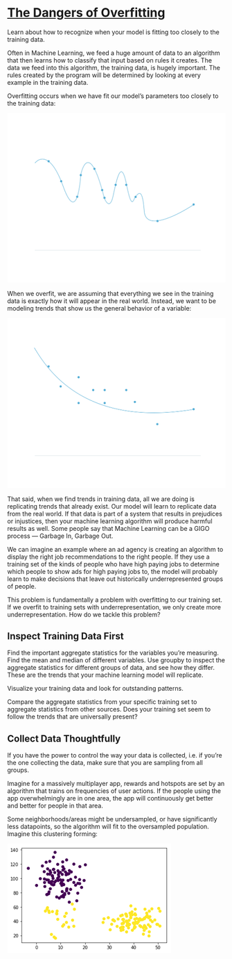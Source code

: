 # [The Dangers of Overfitting](https://www.codecademy.com/paths/machine-learning/tracks/introduction-to-supervised-learning-skill-path/modules/accuracy-recall-and-precision-skill-path/articles/the-dangers-of-overfitting)

Learn about how to recognize when your model is fitting too closely to the training data.

Often in Machine Learning, we feed a huge amount of data to an algorithm that then learns how to classify that input based on rules it creates. 
The data we feed into this algorithm, the training data, is hugely important. 
The rules created by the program will be determined by looking at every example in the training data.

Overfitting occurs when we have fit our model’s parameters too closely to the training data:

![overfit](images/overfit.svg)

When we overfit, we are assuming that everything we see in the training data is exactly how it will appear in the real world. 
Instead, we want to be modeling trends that show us the general behavior of a variable:

![goodfit](images/goodfit.svg)

That said, when we find trends in training data, all we are doing is replicating trends that already exist. 
Our model will learn to replicate data from the real world. 
If that data is part of a system that results in prejudices or injustices, then your machine learning algorithm will produce harmful results as well. 
Some people say that Machine Learning can be a GIGO process — Garbage In, Garbage Out.

We can imagine an example where an ad agency is creating an algorithm to display the right job recommendations to the right people. If they use a training set of the kinds of people who have high paying jobs to determine which people to show ads for high paying jobs to, the model will probably learn to make decisions that leave out historically underrepresented groups of people.

This problem is fundamentally a problem with overfitting to our training set. 
If we overfit to training sets with underrepresentation, we only create more underrepresentation. 
How do we tackle this problem?

## Inspect Training Data First

Find the important aggregate statistics for the variables you’re measuring. 
Find the mean and median of different variables. 
Use groupby to inspect the aggregate statistics for different groups of data, and see how they differ. 
These are the trends that your machine learning model will replicate.

Visualize your training data and look for outstanding patterns.

Compare the aggregate statistics from your specific training set to aggregate statistics from other sources. 
Does your training set seem to follow the trends that are universally present?

## Collect Data Thoughtfully

If you have the power to control the way your data is collected, i.e. if you’re the one collecting the data, make sure that you are sampling from all groups.

Imagine for a massively multiplayer app, rewards and hotspots are set by an algorithm that trains on frequencies of user actions. 
If the people using the app overwhelmingly are in one area, the app will continuously get better and better for people in that area.

Some neighborhoods/areas might be undersampled, or have significantly less datapoints, so the algorithm will fit to the oversampled population. 
Imagine this clustering forming:

![clusters](images/clusters.webp)
